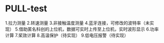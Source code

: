# PULL-test

1.拉力测量
2.转速测量
3.非接触温度测量
4.蓝牙连接，可修改的波特率（未实现）
5.借助匿名科创的上位机，数据可实时上传至上位机，实时波形显示
6.功率计算
7.桨效计算
8.高温保护（待实现）
9.低电压报警（待实现）
